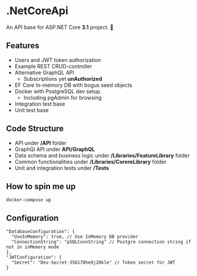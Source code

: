 # .NetCoreApi

An API base for ASP.NET Core **3.1** project. :cake:

## Features
- Users and JWT token authorization
- Example REST CRUD-controller 
- Alternative GraphQL API
    - Subscriptions yet **unAuthorized**
- EF Core In-memory DB with bogus seed objects
- Docker with PostgreSQL dev setup.
    - Including pgAdmin for browsing
- Integration test base
- Unit test base

## Code Structure

- API under **/API** folder
- GraphQl API under **API/GraphQL**
- Data schema and business logic under **/Libraries/FeatureLibrary** folder
- Common functionalities under **/Libraries/CorereLibrary** folder
- Unit and integration tests under **/Tests**

## How to spin me up
`docker-compose up`  

## Configuration
```
"DatabaseConfiguration": {
  "UseInMemory": true, // Use InMemory DB provider
  "ConnectionString": "pSQLConnString" // Postgre connection string if not in inMemory mode
},
"JWTConfiguration": {
  "Secret": "Dev-Secret-356178he9j20kle" // Token secret for JWT
}
```
